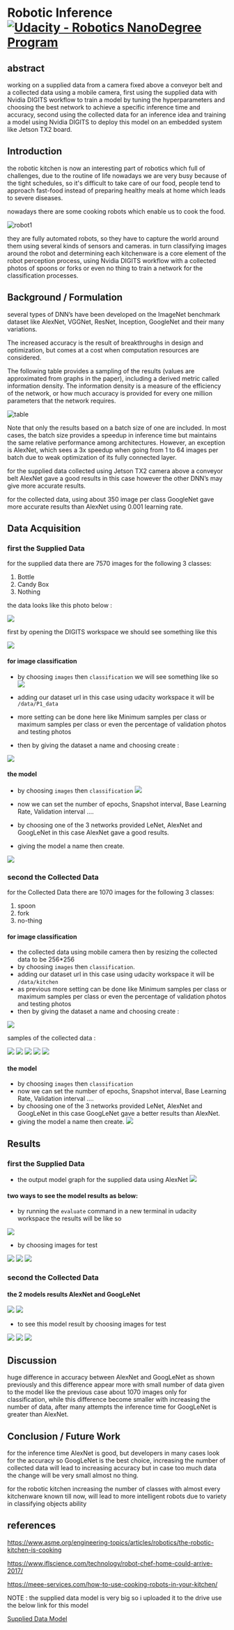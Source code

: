 # Robotic Inference [![Udacity - Robotics NanoDegree Program](https://s3-us-west-1.amazonaws.com/udacity-robotics/Extra+Images/RoboND_flag.png)](https://www.udacity.com/robotics)

abstract
--------

working on a supplied data from a camera fixed above a conveyor belt and a collected data using a mobile camera, first using the supplied data with Nvidia DIGITS workflow to train a model by tuning the hyperparameters and choosing the best network to achieve a specific inference time and accuracy, second using the collected data for an inference idea and training a model using Nvidia DIGITS to deploy this model on an embedded  system like Jetson TX2 board.


Introduction
------------

the robotic kitchen is now an interesting part of robotics which full of challenges, due to the routine of life nowadays we are very busy because of the tight schedules, so it's difficult to take care of our food, people tend to approach fast-food instead of preparing healthy meals at home which leads to severe diseases.

nowadays there are some cooking robots which enable us to cook the food.

![robot1](https://meee-services.com/wp-content/uploads/2018/02/robot-chef_resize_md.jpg)

they are fully automated robots, so they have to capture the world around them using several kinds of sensors and cameras.
in turn classifying images around the robot and determining each kitchenware is a core element of the robot perception process, using Nvidia DIGITS workflow with a collected photos of spoons or forks or even no thing to train a network for the classification processes.


Background / Formulation
------------------------

several types of DNN’s have been developed on the ImageNet benchmark dataset like AlexNet, VGGNet, ResNet, Inception, GoogleNet and their many variations.

The increased accuracy is the result of breakthroughs in design and optimization, but comes at a cost when computation resources are considered.

The following table provides a sampling of the results (values are approximated from graphs in the paper), including a derived metric called information density. The information density is a measure of the efficiency of the network, or how much accuracy is provided for every one million parameters that the network requires.

![table](https://github.com/mohamedsayedantar/Robotic-Inference/blob/master/images/metrics.png)

Note that only the results based on a batch size of one are included. In most cases, the batch size provides a speedup in inference time but maintains the same relative performance among architectures. However, an exception is AlexNet, which sees a 3x speedup when going from 1 to 64 images per batch due to weak optimization of its fully connected layer.

for the supplied data collected using Jetson TX2 camera above a conveyor belt AlexNet gave a good results in this case however the other DNN’s may give more accurate results.

for the collected data, using about 350 image per class GoogleNet gave more accurate results than AlexNet using 0.001 learning rate.

Data Acquisition
----------------

### first the Supplied Data

for the supplied data there are 7570 images for the following 3 classes:
1. Bottle
2. Candy Box
3. Nothing

the data looks like this photo below :

![](https://github.com/mohamedsayedantar/Robotic-Inference/blob/master/images/data-p1-digits.jpg)

first by opening the DIGITS workspace we should see something like this

![](https://github.com/mohamedsayedantar/Robotic-Inference/blob/master/images/digits.png)

#### for image classification

- by choosing `images` then `classification` we will see something like so 
![](https://github.com/mohamedsayedantar/Robotic-Inference/blob/master/images/image-classification.png)

- adding our dataset url in this case using udacity workspace it will be `/data/P1_data`
- more setting can be done here like Minimum samples per class or maximum samples per class or even the percentage of validation photos and testing photos
- then by giving the dataset a name and choosing create :

![](https://github.com/mohamedsayedantar/Robotic-Inference/blob/master/images/dataset.png)

#### the model

- by choosing `images` then `classification` 
![](https://github.com/mohamedsayedantar/Robotic-Inference/blob/master/images/model-classification.png)

- now we can set the number of epochs, Snapshot interval, Base Learning Rate, Validation interval ....
- by choosing one of the 3 networks provided LeNet, AlexNet and GoogLeNet in this case AlexNet gave a good results.
- giving the model a name then create.

![](https://github.com/mohamedsayedantar/Robotic-Inference/blob/master/images/model.png)

### second the Collected Data

for the Collected Data there are 1070 images for the following 3 classes:
1. spoon
2. fork
3. no-thing

#### for image classification

- the collected data using mobile camera then by resizing the collected data to be 256*256 
- by choosing `images` then `classification`.
- adding our dataset url in this case using udacity workspace it will be `/data/kitchen`
- as previous more setting can be done like Minimum samples per class or maximum samples per class or even the percentage of validation photos and testing photos
- then by giving the dataset a name and choosing create :

![](https://github.com/mohamedsayedantar/Robotic-Inference/blob/master/images/dataset2.png)

samples of the collected data :

![](https://github.com/mohamedsayedantar/Robotic-Inference/blob/master/images/sample1.JPG)
![](https://github.com/mohamedsayedantar/Robotic-Inference/blob/master/images/sample2.JPG)
![](https://github.com/mohamedsayedantar/Robotic-Inference/blob/master/images/sample3.JPG)
![](https://github.com/mohamedsayedantar/Robotic-Inference/blob/master/images/sample4.JPG)
![](https://github.com/mohamedsayedantar/Robotic-Inference/blob/master/images/sample5.JPG)

#### the model

- by choosing `images` then `classification` 
- now we can set the number of epochs, Snapshot interval, Base Learning Rate, Validation interval ....
- by choosing one of the 3 networks provided LeNet, AlexNet and GoogLeNet in this case GoogLeNet gave a better results than AlexNet.
- giving the model a name then create.
![](https://github.com/mohamedsayedantar/Robotic-Inference/blob/master/images/model2.png)

Results
-------

### first the Supplied Data
- the output model graph for the supplied data using AlexNet 
![](https://github.com/mohamedsayedantar/Robotic-Inference/blob/master/images/graph1.png)

#### two ways to see the model results as below:
- by running the `evaluate` command in a new terminal in udacity workspace the results will be like so

![](https://github.com/mohamedsayedantar/Robotic-Inference/blob/master/images/evaluate.png)

- by choosing images for test

![](https://github.com/mohamedsayedantar/Robotic-Inference/blob/master/images/test1.png)
![](https://github.com/mohamedsayedantar/Robotic-Inference/blob/master/images/test2.png)
![](https://github.com/mohamedsayedantar/Robotic-Inference/blob/master/images/test3.png)



### second the Collected Data

#### the 2 models results AlexNet and GoogLeNet
![](https://github.com/mohamedsayedantar/Robotic-Inference/blob/master/images/graph2.png)
![](https://github.com/mohamedsayedantar/Robotic-Inference/blob/master/images/graph3.png)

- to see this model result by choosing images for test

![](https://github.com/mohamedsayedantar/Robotic-Inference/blob/master/images/test4.png)
![](https://github.com/mohamedsayedantar/Robotic-Inference/blob/master/images/test5.png)
![](https://github.com/mohamedsayedantar/Robotic-Inference/blob/master/images/test6.png)

Discussion
----------

huge difference in accuracy between AlexNet and GoogLeNet as shown previously and this difference appear more with small number of data given to the model like the previous case about 1070 images only for classification, while this difference become smaller with increasing the number of data, after many attempts the inference time for GoogLeNet is greater than AlexNet.

Conclusion / Future Work
------------------------

for the inference time AlexNet is good, but developers in many cases look for the accuracy so GoogLeNet is the best choice, increasing the number of collected data will lead to increasing accuracy but in case too much data the change will be very small almost no thing.

for the robotic kitchen increasing the number of classes with almost every kitchenware known till now, will lead to more intelligent robots due to variety in classifying objects ability


references
----------

https://www.asme.org/engineering-topics/articles/robotics/the-robotic-kitchen-is-cooking

https://www.iflscience.com/technology/robot-chef-home-could-arrive-2017/

https://meee-services.com/how-to-use-cooking-robots-in-your-kitchen/


NOTE : the supplied data model is very big so i uploaded it to the drive use the below link for this model

[Supplied Data Model](https://drive.google.com/open?id=17r0Osgwb-YWyuTxHR0YVG8fzLLeRKRTS)
